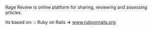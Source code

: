 Rage Review is online platform for sharing, reviewing and assessing articles.

Its based on:
:: Ruby on Rails 
=> www.rubyonrails.org

